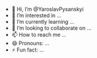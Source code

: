 - 👋 Hi, I’m @YaroslavPysanskyi
- 👀 I’m interested in ...
- 🌱 I’m currently learning ...
- 💞️ I’m looking to collaborate on ...
- 📫 How to reach me ...
- 😄 Pronouns: ...
- ⚡ Fun fact: ...

<!---
YaroslavPysanskyi/YaroslavPysanskyi is a ✨ special ✨ repository because its `README.md` (this file) appears on your GitHub profile.
You can click the Preview link to take a look at your changes.
--->
